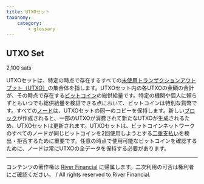 ```yaml
---
title: UTXOセット
taxonomy:
    category:
        - glossary
---
```


## UTXO Set
2,100 sats

UTXOセットは、特定の時点で存在するすべての[未使用トランザクションアウトプット（UTXO）](http://lostinbitcoin.jp.testrs.jp/staging//glossary/utxo/)の集合体を指します。UTXOセット内の各UTXOの金額の合計が、その時点で存在する[ビットコイン](http://lostinbitcoin.jp.testrs.jp/staging/glossary/bitcoin/)の総供給量です。特定の機関や個人に頼らずともいつでも総供給量を検証できる点において、ビットコインは特別な貨幣です。すべての[ノード](http://lostinbitcoin.jp.testrs.jp/staging//glossary/node-2/)は、UTXOセットの同一のコピーを保持します。新しい[ブロック](http://lostinbitcoin.jp.testrs.jp/staging//glossary/block/)が作成されると、一部のUTXOが消費されて新たなUTXOが生成されるため、UTXOセットは更新されます。UTXOセットは、ビットコインネットワークのすべてのノードが同じビットコインを2回使用しようとする[二重支払い](http://lostinbitcoin.jp.testrs.jp/staging//glossary/double_spend/)を検出・拒否するために重要です。任意の時点で使用可能なビットコインを確認するために、ノードは常にUTXOの全データを保持する必要があります。

---
コンテンツの著作権は [River Financial](https://river.com/) に帰属します。二次利用の可否は権利者にご確認ください。 / All rights reserved to River Financial.
